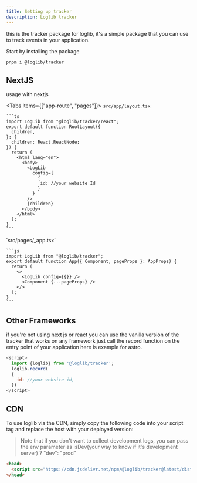```yaml
---
title: Setting up tracker
description: Loglib tracker
---
```


this is the tracker package for loglib, it's a simple package that you can use to track events in your application.

Start by installing the package

```bash
pnpm i @loglib/tracker
```

## NextJS

usage with nextjs

<Tabs items={["app-route", "pages"]}>
  <Tab value="app-route">
    `src/app/layout.tsx`

    ```ts
    import LogLib from "@loglib/tracker/react";
    export default function RootLayout({
      children,
    }: {
      children: React.ReactNode;
    }) {
      return (
        <html lang="en">
          <body>
            <LogLib
              config={
                {
                 id: //your website Id
                }
              }
            />
            {children}
          </body>
        </html>
      );
    }
    ```

  </Tab>
  <Tab value="pages">
    `src/pages/_app.tsx`

    ```js
    import LogLib from "@loglib/tracker";
    export default function App({ Component, pageProps }: AppProps) {
      return (
        <>
          <LogLib config={{}} />
          <Component {...pageProps} />
        </>
      );
    }
    ```

  </Tab>
</Tabs>

## Other Frameworks

if you're not using next js or react you can use the vanilla version of the tracker that works on any framework just call the record function on the entry point of your application here is example for astro.

```js
<script>
  import {loglib} from '@loglib/tracker';
  loglib.record(
  {
    id: //your website id,
  })
</script>
```

## CDN

To use loglib via the CDN, simply copy the following code into your script tag and replace the host with your deployed version:

> Note that if you don't want to collect development logs, you can pass the env parameter as isDev(your way to know if it's development server) ? "dev": "prod"

```html
<head>
  <script src="https://cdn.jsdelivr.net/npm/@loglib/tracker@latest/dist/index.global.js" data-id="your website id"></script>
</head>
```
